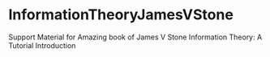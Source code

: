 # InformationTheoryJamesVStone
Support Material for Amazing book of James V Stone Information Theory: A Tutorial Introduction 
